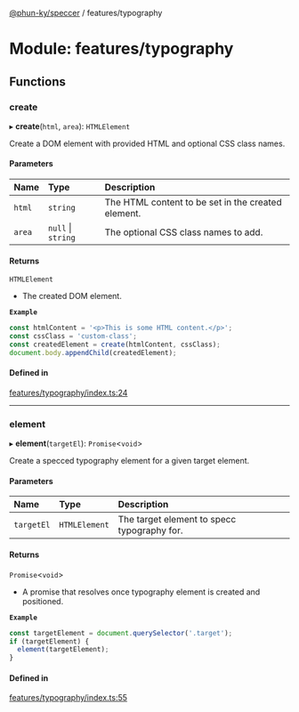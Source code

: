 [@phun-ky/speccer](../README.md) / features/typography

# Module: features/typography

## Functions

### create

▸ **create**(`html`, `area`): `HTMLElement`

Create a DOM element with provided HTML and optional CSS class names.

#### Parameters

| Name | Type | Description |
| :------ | :------ | :------ |
| `html` | `string` | The HTML content to be set in the created element. |
| `area` | ``null`` \| `string` | The optional CSS class names to add. |

#### Returns

`HTMLElement`

- The created DOM element.

**`Example`**

```ts
const htmlContent = '<p>This is some HTML content.</p>';
const cssClass = 'custom-class';
const createdElement = create(htmlContent, cssClass);
document.body.appendChild(createdElement);
```

#### Defined in

[features/typography/index.ts:24](https://github.com/phun-ky/speccer/blob/main/src/features/typography/index.ts#L24)

___

### element

▸ **element**(`targetEl`): `Promise`<`void`\>

Create a specced typography element for a given target element.

#### Parameters

| Name | Type | Description |
| :------ | :------ | :------ |
| `targetEl` | `HTMLElement` | The target element to specc typography for. |

#### Returns

`Promise`<`void`\>

- A promise that resolves once typography element is created and positioned.

**`Example`**

```ts
const targetElement = document.querySelector('.target');
if (targetElement) {
  element(targetElement);
}
```

#### Defined in

[features/typography/index.ts:55](https://github.com/phun-ky/speccer/blob/main/src/features/typography/index.ts#L55)
